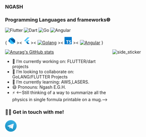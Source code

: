
<h3>NGASH<h3/>
  
  ### Programming Languages and frameworks🌐
  ![Flutter](https://img.shields.io/badge/Flutter-%2302569B.svg?style=for-the-badge&logo=Flutter&logoColor=white)
  ![Dart](https://img.shields.io/badge/dart-%230175C2.svg?style=for-the-badge&logo=dart&logoColor=white)
  ![Go](https://img.shields.io/badge/go-%2300ADD8.svg?style=for-the-badge&logo=go&logoColor=white)
  ![Angular](https://img.shields.io/badge/-Angular-%23DD0031?link=https://angular.io$style=for-the-badge&logo=Angular&logoColor=white)
 

{ [<img src="https://raw.githubusercontent.com/github/explore/main/topics/dart/dart.png" alt="Dart" width="24">](https://dart.dev/) ><  [<img src="https://raw.githubusercontent.com/github/explore/80688e429a7d4ef2fca1e82350fe8e3517d3494d/topics/flutter/flutter.png" alt="Flutter" width="24">](https://flutter.dev/)>< [<img src="https://upload.wikimedia.org/wikipedia/commons/0/05/Go_Logo_Blue.svg" alt="Golang" height="24" width="26">](https://go.dev/) >< [<img src="https://raw.githubusercontent.com/github/explore/80688e429a7d4ef2fca1e82350fe8e3517d3494d/topics/typescript/typescript.png" alt="Typescript" width="24">](https://www.typescriptlang.org/) >< [<img src="https://angular.io/assets/images/logos/angular/logo-nav@2x.png" alt="Angular" width="24">](https://angular.io/) }
<!-- |---|---|---|---|---|---| -->
  
<img align="right" width=150px height=150px alt="side_sticker" src="https://media.giphy.com/media/TEnXkcsHrP4YedChhA/giphy.gif" />

[![Anurag's GitHub stats](https://github-readme-stats.vercel.app/api?username=Genialngash&count_private=true&theme=dracula&show_icons=true)](https://github.com/anuraghazra/github-readme-stats)

- 🔭 I’m currently working on: FLUTTER/dart projects
- 👯 I’m looking to collaborate on: GoLANG/FLUTTER Projects
- 🌱 I’m currently learning:  AWS,LASERS.
- 😄 Pronouns: Ngash E.G.H.
- ⚡ <--Still thinking of a way to summarize all the physics in single formula printable on a mug.-->

<!-- [![Top Langs](https://github-readme-stats.vercel.app/api/top-langs/?username=Genialngash&langs_count=8&layout=compact)](https://github.com/anuraghazra/github-readme-stats) -->


<h3> 🤝🏻 Get in touch with me! </h3>

[<img src="https://raw.githubusercontent.com/github/explore/80688e429a7d4ef2fca1e82350fe8e3517d3494d/topics/telegram/telegram.png" alt="telegram" width="38">](https://t.me/Algorithm1001)

